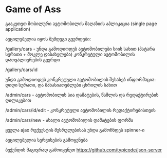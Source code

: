 # Game of Ass

გააკეთეთ მობილური ავტომობილის მაღაზიის აპლიკაცია (single page application)

აუცილებელია იყოს შემდეგი გვერდები:

/gallery/cars - უნდა გამოდიოდეს ავტომობილები სიის სახით (პატარა სურათი + მოკლე დასახელება)
კონკრეტული ავტომობილის დათვალიერების გვერდი

/gallery/cars/id

უნდა გამოდიოდეს კონკრეტული ავტომობილის შესახებ ინფორმაცია:
დიდი სურათი, და მახასიათებლები ცხრილის სახით

/admin/cars - ავტომობილის სია დამატების, წაშლის და რედაქტირების ღილაკებით

/admin/cars/id/edit - კონკრეტული ავტომობილის რედაქტირებისთვის

/admin/cars/new - ახალი ავტომობილის დამატების ფორმა

ყველა ajax რექუესტის შესრულებისას უნდა გამოჩნდეს spinner-ი

აუცილებელია სერვისების გამოყენება

ბექენდის მაგივრად გამოიყენეთ https://github.com/typicode/json-server
